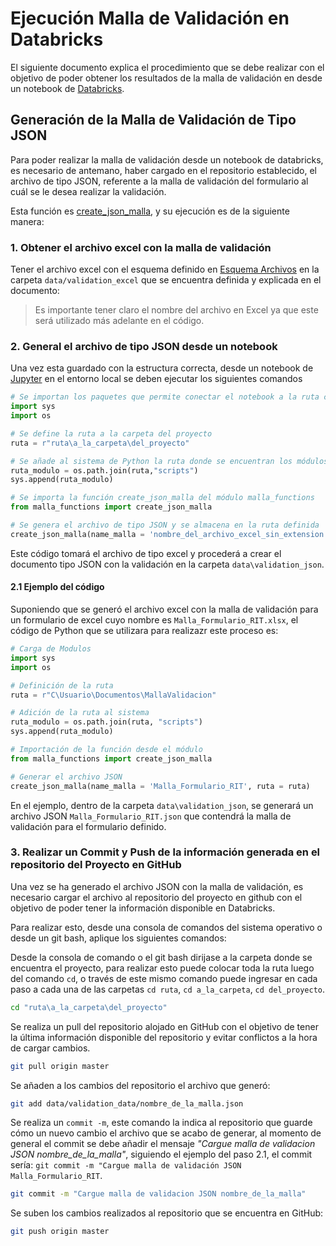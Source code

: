 # Ejecución Malla de Validación en Databricks

El siguiente documento explica el procedimiento que se debe realizar con el objetivo de poder obtener los resultados de la malla de validación en desde un notebook de [Databricks](https://www.databricks.com).

## Generación de la Malla de Validación de Tipo JSON
Para poder realizar la malla de validación desde un notebook de databricks, es necesario de antemano, haber cargado en el repositorio establecido, el archivo de tipo JSON, referente a la malla de validación del formulario al cuál se le desea realizar la validación.

Esta función es [create_json_malla](https://malla-de-validacion.readthedocs.io/es-mx/latest/#malla_functions.create_json_malla), y su ejecución es de la siguiente manera:

### 1. Obtener el archivo excel con la malla de validación
Tener el archivo excel con el esquema definido en [Esquema Archivos](Esquema_Archivos_Malla_Validacion.md) en la carpeta `data/validation_excel` que se encuentra definida y explicada en el documento:
 
> Es importante tener claro el nombre del archivo en Excel ya que este será utilizado más adelante en el código.

### 2. General el archivo de tipo JSON desde un notebook
Una vez esta guardado con la estructura correcta, desde un notebook de [Jupyter](https://aprendepython.es/pypi/datascience/jupyter/) en el entorno local se deben ejecutar los siguientes comandos

```python
# Se importan los paquetes que permite conectar el notebook a la ruta con los módulos
import sys
import os
```

```python
# Se define la ruta a la carpeta del proyecto
ruta = r"ruta\a_la_carpeta\del_proyecto"
```

```python
# Se añade al sistema de Python la ruta donde se encuentran los módulos
ruta_modulo = os.path.join(ruta,"scripts")
sys.append(ruta_modulo)
```

```python
# Se importa la función create_json_malla del módulo malla_functions
from malla_functions import create_json_malla
```

```python
# Se genera el archivo de tipo JSON y se almacena en la ruta definida
create_json_malla(name_malla = 'nombre_del_archivo_excel_sin_extension', ruta = ruta)
```

Este código tomará el archivo de tipo excel y procederá a crear el documento tipo JSON con la validación en la carpeta `data\validation_json`.

#### 2.1 Ejemplo del código
Suponiendo que se generó el archivo excel con la malla de validación para un formulario de excel cuyo nombre es `Malla_Formulario_RIT.xlsx`, el código de Python que se utilizara para realizazr este proceso es:

```python
# Carga de Modulos
import sys
import os

# Definición de la ruta
ruta = r"C\Usuario\Documentos\MallaValidacion"

# Adición de la ruta al sistema
ruta_modulo = os.path.join(ruta, "scripts")
sys.append(ruta_modulo)

# Importación de la función desde el módulo
from malla_functions import create_json_malla

# Generar el archivo JSON
create_json_malla(name_malla = 'Malla_Formulario_RIT', ruta = ruta)
```

En el ejemplo, dentro de la carpeta `data\validation_json`, se generará un archivo JSON `Malla_Formulario_RIT.json` que contendrá la malla de validación para el formulario definido.


### 3. Realizar un Commit y Push de la información generada en el repositorio del Proyecto en GitHub

Una vez se ha generado el archivo JSON con la malla de validación, es necesario cargar el archivo al repositorio del proyecto en github con el objetivo de poder tener la información disponible en Databricks.

Para realizar esto, desde una consola de comandos del sistema operativo o desde un git bash, aplique los siguientes comandos:

Desde la consola de comando o el git bash dirijase a la carpeta donde se encuentra el proyecto, para realizar esto puede colocar toda la ruta luego del comando `cd`, o través de este mismo comando puede ingresar en cada paso a cada una de las carpetas `cd ruta`, `cd a_la_carpeta`, `cd del_proyecto`.
```bash
cd "ruta\a_la_carpeta\del_proyecto"
```
Se realiza un pull del repositorio alojado en GitHub con el objetivo de tener la última información disponible del repositorio y evitar conflictos a la hora de cargar cambios.
```bash
git pull origin master
```

Se añaden a los cambios del repositorio el archivo que generó:
```bash
git add data/validation_data/nombre_de_la_malla.json
```

Se realiza un `commit -m`, este comando la indica al repositorio que guarde cómo un nuevo cambio el archivo que se acabo de generar, al momento de general el commit se debe añadir el mensaje *"Cargue malla de validacion JSON nombre_de_la_malla"*, siguiendo el ejemplo del paso 2.1, el commit sería: `git commit -m "Cargue malla de validación JSON Malla_Formulario_RIT`.
```bash
git commit -m "Cargue malla de validacion JSON nombre_de_la_malla"
```

Se suben los cambios realizados al repositorio que se encuentra en GitHub:
```bash
git push origin master
```